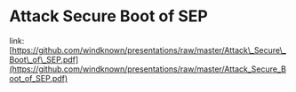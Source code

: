 # Attack Secure Boot of SEP

link: [https://github.com/windknown/presentations/raw/master/Attack\_Secure\_Boot\_of\_SEP.pdf](https://github.com/windknown/presentations/raw/master/Attack_Secure_Boot_of_SEP.pdf)

